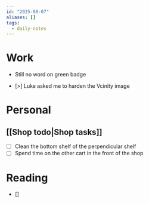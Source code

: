 ```yaml
---
id: "2025-08-07"
aliases: []
tags:
  - daily-notes
---
```

# Work

* Still no word on green badge
- [>] Luke asked me to harden the Vcinity image

# Personal

## [[Shop todo|Shop tasks]]
- [ ] Clean the bottom shelf of the perpendicular shelf
- [ ] Spend time on the other cart in the front of the shop

# Reading 
- []
